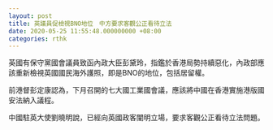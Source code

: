```yaml
---
layout: post
title: 英議員促檢視BNO地位　中方要求客觀公正看待立法
date: 2020-05-25 11:55:48.000000000 +08:00
categories: rthk
---
```


英國有保守黨國會議員致函內政大臣彭黛玲，指鑑於香港局勢持續惡化，內政部應該重新檢視英國國民海外護照，即是BNO的地位，包括居留權。

前港督彭定康認為，下月召開的七大國工業國會議，應該將中國在香港實施港版國安法納入議程。

中國駐英大使劉曉明說，已經向英國政客闡明立場，要求客觀公正看待立法問題。
